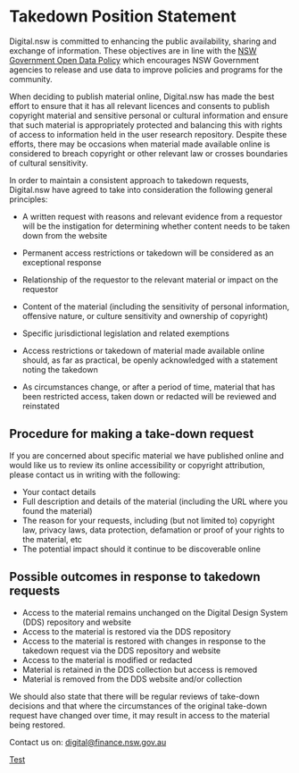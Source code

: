 # Takedown Position Statement #
Digital.nsw is committed to enhancing the public availability, sharing and exchange of information. These objectives are in line with the [NSW Government Open Data Policy](https://www.digital.nsw.gov.au/policy/data-information/making-data-open/nsw-open-data-policy) which encourages NSW Government agencies to release and use data to improve policies and programs for the community.  

When deciding to publish material online, Digital.nsw has made the best effort to ensure that it has all relevant licences and consents to publish copyright material and sensitive personal or cultural information  and ensure that such material is appropriately protected and balancing this with rights of access to information held in the user research repository. Despite these efforts, there may be occasions when material made available online is considered to breach copyright or other relevant law or crosses boundaries of cultural sensitivity. 

In order to maintain a consistent approach to takedown requests, Digital.nsw have agreed to take into consideration the following general principles: 

- A written request with reasons and relevant evidence from a requestor will be the instigation for determining whether content needs to be taken down from the website 

- Permanent access restrictions or takedown will be considered as an exceptional response 

- Relationship of the requestor to the relevant material or impact on the requestor 

- Content of the material (including the sensitivity of personal information, offensive nature, or culture sensitivity and ownership of copyright) 

- Specific jurisdictional legislation and related exemptions 

- Access restrictions or takedown of material made available online should, as far as practical, be openly acknowledged with a statement noting the takedown 

- As circumstances change, or after a period of time, material that has been restricted access, taken down or redacted will be reviewed and reinstated 

## Procedure for making a take-down request ##

If you are concerned about specific material we have published online and would like us to review its online accessibility or copyright attribution, please contact us in writing with the following: 

- Your contact details 
- Full description and details of the material (including the URL where you found the material) 
- The reason for your requests, including (but not limited to) copyright law, privacy laws, data protection, defamation or proof of your rights to the material, etc 
- The potential impact should it continue to be discoverable online 

## Possible outcomes in response to takedown requests  ##

- Access to the material remains unchanged on the Digital Design System (DDS) repository and website 
- Access to the material is restored via the DDS repository 
- Access to the material is restored with changes in response to the takedown request via the DDS repository and website 
- Access to the material is modified or redacted 
- Material is retained in the DDS collection but access is removed 
- Material is removed from the DDS website and/or collection 

We should also state that there will be regular reviews of take-down decisions and that where the circumstances of the original take-down request have changed over time, it may result in access to the material being restored. 

Contact us on: [digital@finance.nsw.gov.au](digital@finance.nsw.gov.au)

[Test](https://digitalnsw.github.io/research-help/contributing)
